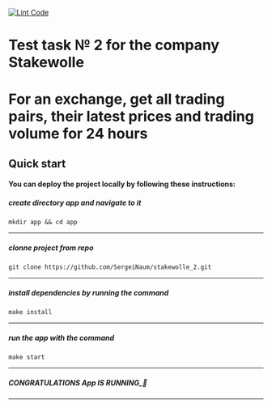 [![Lint Code](https://github.com/SergeiNaum/Stakewolle/actions/workflows/linter_check.yml/badge.svg)](https://github.com/SergeiNaum/Stakewolle/actions/workflows/linter_check.yml)
# Test task № 2 for the company Stakewolle
# For an exchange, get all trading pairs, their latest prices and trading volume for 24 hours

## Quick start

  
#### You can deploy the project locally by following these instructions:

##### create directory app and navigate to it

```
mkdir app && cd app
```
---

##### clonne project from repo

```
git clone https://github.com/SergeiNaum/stakewolle_2.git
```
---

##### install dependencies by running the command
```
make install
```
---

##### run the app with the command
```
make start
```
---
##### CONGRATULATIONS App IS RUNNING_🚀

---
